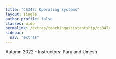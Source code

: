 ```yaml
---
title: "CS347: Operating Systems"
layout: single
author_profile: false
classes: wide
permalink: /extras/teachingassistantship/cs347/
sidebar:
  nav: "extras"
---
```

Autumn 2022 - Instructors: Puru and Umesh
